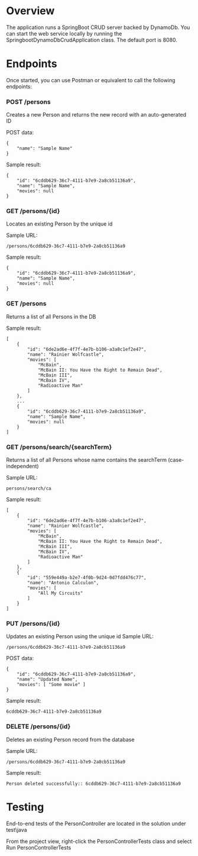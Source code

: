 # Overview
The application runs a SpringBoot CRUD server backed by DynamoDb.
You can start the web service locally by running the SpringbootDynamoDbCrudApplication class. The default port is 8080.

# Endpoints
Once started, you can use Postman or equivalent to call the following endpoints:

###	POST /persons
Creates a new Person and returns the new record with an auto-generated ID

POST data:

    {
        "name": "Sample Name"
    }

Sample result:

    {
        "id": "6cddb629-36c7-4111-b7e9-2a8cb51136a9",
        "name": "Sample Name",
        "movies": null
    }
			
###	GET /persons/{id}
Locates an existing Person by the unique id

Sample URL:

    /persons/6cddb629-36c7-4111-b7e9-2a8cb51136a9

Sample result:

	{
		"id": "6cddb629-36c7-4111-b7e9-2a8cb51136a9",
		"name": "Sample Name",
		"movies": null
	}
			
###	GET /persons
Returns a list of all Persons in the DB

Sample result:
			
    [
        {
            "id": "6de2ad6e-4f7f-4e7b-b106-a3a8c1ef2e47",
            "name": "Rainier Wolfcastle",
            "movies": [
                "McBain",
                "McBain II: You Have the Right to Remain Dead",
                "McBain III",
                "McBain IV",
                "Radioactive Man"
            ]
        },
        ...
        {
            "id": "6cddb629-36c7-4111-b7e9-2a8cb51136a9",
            "name": "Sample Name",
            "movies": null
        }
    ]
			
###	GET /persons/search/{searchTerm}
Returns a list of all Persons whose name contains the searchTerm (case-independent)

Sample URL:

    persons/search/ca

Sample result:

    [
        {
            "id": "6de2ad6e-4f7f-4e7b-b106-a3a8c1ef2e47",
            "name": "Rainier Wolfcastle",
            "movies": [
                "McBain",
                "McBain II: You Have the Right to Remain Dead",
                "McBain III",
                "McBain IV",
                "Radioactive Man"
            ]
        },
        {
            "id": "559e449a-b2e7-4f0b-9d24-0d7fdd476c77",
            "name": "Antonio Calculon",
            "movies": [
                "All My Circuits"
            ]
        }
    ]
			
###	PUT /persons/{id}
Updates an existing Person using the unique id
Sample URL:

    /persons/6cddb629-36c7-4111-b7e9-2a8cb51136a9
POST data:

    {
        "id": "6cddb629-36c7-4111-b7e9-2a8cb51136a9",
        "name": "Updated Name",
        "movies": [ "Some movie" ]
    }

Sample result:

	6cddb629-36c7-4111-b7e9-2a8cb51136a9
			
###	DELETE /persons/{id}
Deletes an existing Person record from the database

Sample URL:

    /persons/6cddb629-36c7-4111-b7e9-2a8cb51136a9

Sample result:

	Person deleted successfully:: 6cddb629-36c7-4111-b7e9-2a8cb51136a9

# Testing
End-to-end tests of the PersonController are located in the solution under test\java

From the project view, right-click the PersonControllerTests class and select Run PersonControllerTests